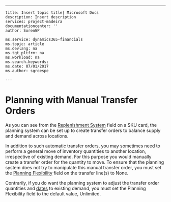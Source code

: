 ---
    title: Insert topic title| Microsoft Docs
    description: Insert description
    services: project-madeira
    documentationcenter: ''
    author: SorenGP

    ms.service: dynamics365-financials
    ms.topic: article
    ms.devlang: na
    ms.tgt_pltfrm: na
    ms.workload: na
    ms.search.keywords:
    ms.date: 07/01/2017
    ms.author: sgroespe

    ---
# Planning with Manual Transfer Orders
As you can see from the [Replenishment System](../\($%20T_5700_5419%20Replenishment%20System%20$\).md) field on a SKU card, the planning system can be set up to create transfer orders to balance supply and demand across locations.  
  
 In addition to such automatic transfer orders, you may sometimes need to perform a general move of inventory quantities to another location, irrespective of existing demand. For this purpose you would manually create a transfer order for the quantity to move. To ensure that the planning system does not try to manipulate this manual transfer order, you must set the [Planning Flexibility](../\($%20T_5741_99000755%20Planning%20Flexibility%20$\).md) field on the transfer line\(s\) to None.  
  
 Contrarily, if you do want the planning system to adjust the transfer order quantities and [dates](../\($%20T_5741_39%20Receipt%20Date%20$\).md) to existing demand, you must set the Planning Flexibility field to the default value, Unlimited.